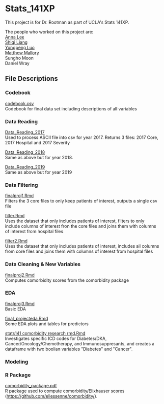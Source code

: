 # Stats_141XP
This project is for Dr. Rootman as part of UCLA's Stats 141XP.

The people who worked on this project are: <br/>
<a href="https://github.com/alee5719">Anna Lee</a> <br/>
<a href="https://github.com/sqliang99">Shiqi Liang</a> <br/>
<a href="https://github.com/yongpeng168">Yongpeng Luo</a> <br/>
<a href="https://github.com/mattesmaili">Matthew Mallory</a> <br/>
Sungho Moon <br/>
Daniel Wray <br/>

## File Descriptions

### Codebook
<a href="https://github.com/sqliang99/Stats_141XP/blob/main/codebook.csv">codebook.csv</a> <br/>
Codebook for final data set including descriptions of all variables

### Data Reading
<a href="https://github.com/sqliang99/Stats_141XP/blob/main/Data_Reading_2017.Rmd">Data_Reading_2017</a> <br/>
Used to process ASCII file into csv for year 2017. Returns 3 files: 2017 Core, 2017 Hospital and 2017 Severity <br/>

<a href="https://github.com/sqliang99/Stats_141XP/blob/main/Data_Reading_2018.Rmd">Data_Reading_2018</a> <br/>
Same as above but for year 2018.<br/>

<a href="https://github.com/sqliang99/Stats_141XP/blob/main/Data_Reading_2019.Rmd">Data_Reading_2019</a> <br/>
Same as above but for year 2019 <br/>

### Data Filtering
<a href="https://github.com/sqliang99/Stats_141XP/blob/main/finalproj1.Rmd">finalproj1.Rmd</a> <br/>
Filters the 3 core files to only keep patients of interest, outputs a single csv file <br/>

<a href="https://github.com/sqliang99/Stats_141XP/blob/main/filter.Rmd">filter.Rmd</a> <br/>
Uses the dataset that only includes patients of interest, filters to only include columns of interest fron the core files and joins them with columns of interest from hospital files <br/>

<a href="https://github.com/sqliang99/Stats_141XP/blob/main/filter2.Rmd">filter2.Rmd</a> <br/>
Uses the dataset that only includes patients of interest, includes all columns from core files and joins them with columns of interest from hospital files <br/>

### Data Cleaning & New Variables
<a href="https://github.com/sqliang99/Stats_141XP/blob/main/finalproj2.Rmd">finalproj2.Rmd</a> <br/>
Computes comorbidity scores from the comorbidity package

### EDA
<a href="https://github.com/sqliang99/Stats_141XP/blob/main/finalproj3.Rmd">finalproj3.Rmd</a> <br/>
Basic EDA <br/>

<a href="https://github.com/sqliang99/Stats_141XP/blob/main/final_projecteda.Rmd">final_projecteda.Rmd</a> <br/>
Some EDA plots and tables for predictors <br/>


<a href="https://github.com/sqliang99/Stats_141XP/blob/main/stats141%20comorbidity%20research%20rmd.Rmd">stats141 comorbidity research rmd.Rmd</a> <br/>
Investigates specific ICD codes for Diabetes/DKA, Cancer/Oncology/Chemotherapy, and Immunosuppresants, and creates a dataframe with two boolian variables "Diabetes" and "Cancer".
### Modeling



### R Package
<a href="https://github.com/sqliang99/Stats_141XP/blob/main/comorbidity_package.pdf">comorbidity_package.pdf</a> <br/>
R package used to compute comorbidity/Elixhauser scores (https://github.com/ellessenne/comorbidity/).
